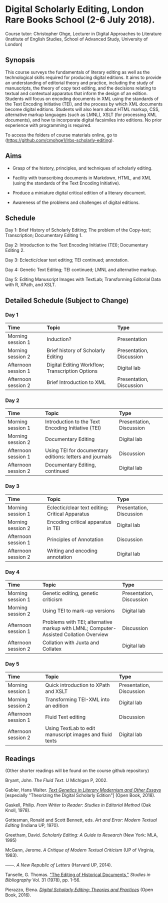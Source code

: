 # Digital Scholarly Editing, London Rare Books School (2-6 July 2018).

Course tutor: Christopher Ohge, Lecturer in Digital Approaches to Literature (Institute of English Studies, School of Advanced Study, University of London)

## Synopsis

This course surveys the fundamentals of literary editing as well as the technological skills required for producing digital editions. It aims to provide an understanding of editorial theory and practice, including the study of manuscripts, the theory of copy text editing, and the decisions relating to textual and contextual apparatus that inform the design of an edition. Students will focus on encoding documents in XML using the standards of the Text Encoding Initiative (TEI), and the process by which XML documents become digital editions. Students will also learn about HTML markup, CSS, alternative markup languages (such as LMNL), XSLT (for processing XML documents), and how to incorporate digital facsimiles into editions. No prior experience with programming is required.

To access the folders of course materials online, go to (https://github.com/cmohge1/lrbs-scholarly-editing).

## Aims

* Grasp of the history, principles, and techniques of scholarly editing.

* Facility with transcribing documents in Markdown, HTML, and XML (using the standards of the Text Encoding Initiative).

* Produce a miniature digital critical edition of a literary document.

* Awareness of the problems and challenges of digital editions.

## Schedule

Day 1: Brief History of Scholarly Editing; The problem of the Copy-text; Transcription; Documentary Editing 1.

Day 2: Introduction to the Text Encoding Initiative (TEI); Documentary Editing 2.

Day 3: Eclectic/clear text editing; TEI continued; annotation.

Day 4: Genetic Text Editing; TEI continued; LMNL and alternative markup.

Day 5: Editing Manuscript Images with TextLab; Transforming Editorial Data with R, XPath, and XSLT.

## Detailed Schedule (Subject to Change)

### Day 1

Time     | Topic                               | Type                    |
:--------| :---------------------------------- |:------------------------|
Morning session 1 | Induction?                 | Presentation            |
Morning session 2 | Brief history of Scholarly Editing | Presentation, Discussion|
Afternoon session 1 | Digital Editing Workflow; Transcription Options | Digital lab|
Afternoon session 2 | Brief Introduction to XML | Presentation, Discussion|

### Day 2

Time     | Topic                               | Type                    |
:--------| :---------------------------------- |:------------------------|
Morning session 1| Introduction to the Text Encoding Initiative (TEI) | Presentation, Discussion|
Morning session 2 | Documentary Editing | Digital lab             |
Afternoon session 1 | Using TEI for documentary editions: letters and journals | Discussion|
Afternoon session 2 | Documentary Editing, continued | Digital lab |

### Day 3

Time     | Topic                               | Type                    |
:--------| :---------------------------------- |:------------------------|
Morning session 1| Eclectic/clear text editing; Critical Apparatus | Presentation, Discussion|
Morning session 2 | Encoding critical apparatus in TEI | Digital lab|
Afternoon session 1 | Principles of Annotation | Discussion|
Afternoon session 2 | Writing and encoding annotation | Digital lab|

### Day 4

Time     | Topic                               | Type                    |
:--------| :---------------------------------- |:------------------------|
Morning session 1| Genetic editing, genetic criticism | Presentation, Discussion|
Morning session 2 | Using TEI to mark-up versions | Digital lab             |
Afternoon session 1 | Problems with TEI; alternative markup with LMNL; Computer-Assisted Collation Overview| Discussion|
Afternoon session 2 | Collation with Juxta and Collatex | Digital lab             |

### Day 5

Time     | Topic                               | Type                    |
:--------| :---------------------------------- |:------------------------|
Morning session 1| Quick introduction to XPath and XSLT | Presentation, Discussion|
Morning session 2 | Transforming TEI-XML into an edition | Digital lab|
Afternoon session 1 | Fluid Text editing |  Discussion|
Afternoon session 2 | Using TextLab to edit manuscript images and fluid texts | Digital lab|

## Readings

(Other shorter readings will be found on the course github repository)

Bryant, John. *The Fluid Text*. U Michigan P, 2002.

Gabler, Hans Walter. [*Text Genetics in Literary Modernism and Other Essays*](https://www.openbookpublishers.com/product/629/14d4ad5e8b306c35282ca91fe0ba69c4) [especially "Theorizing the Digital Scholarly Edition"] (Open Book, 2018).

Gaskell, Philip. *From Writer to Reader: Studies in Editorial Method* (Oak Knoll, 1978).

Gottesman, Ronald and Scott Bennett, eds. *Art and Error: Modern Textual Editing* (Indiana UP, 1970).

Greetham, David. *Scholarly Editing: A Guide to Research* (New York: MLA, 1995)

McGann, Jerome. *A Critique of Modern Textual Criticism* (UP of Virginia, 1983).

––––. *A New Republic of Letters* (Harvard UP, 2014).

Tanselle, G. Thomas. ["The Editing of Historical Documents,"](https://www.jstor.org/stable/40371673?seq=1#page_scan_tab_contents) *Studies in Bibliography* Vol. 31 (1978), pp. 1-56.

Pierazzo, Elena. [*Digital Scholarly Editing: Theories and Practices*](https://www.openbookpublishers.com/product/483/r) (Open Book, 2016).
